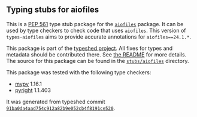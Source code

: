 ## Typing stubs for aiofiles

This is a [PEP 561](https://peps.python.org/pep-0561/) type stub package for
the [`aiofiles`](https://github.com/Tinche/aiofiles) package. It can be used by type checkers
to check code that uses `aiofiles`. This version of
`types-aiofiles` aims to provide accurate annotations for
`aiofiles==24.1.*`.

This package is part of the [typeshed project](https://github.com/python/typeshed).
All fixes for types and metadata should be contributed there.
See [the README](https://github.com/python/typeshed/blob/main/README.md)
for more details. The source for this package can be found in the
[`stubs/aiofiles`](https://github.com/python/typeshed/tree/main/stubs/aiofiles)
directory.

This package was tested with the following type checkers:
* [mypy](https://github.com/python/mypy/) 1.16.1
* [pyright](https://github.com/microsoft/pyright) 1.1.403

It was generated from typeshed commit
[`91ba0da4aad754c912a82b9e052cb4f8191ce520`](https://github.com/python/typeshed/commit/91ba0da4aad754c912a82b9e052cb4f8191ce520).